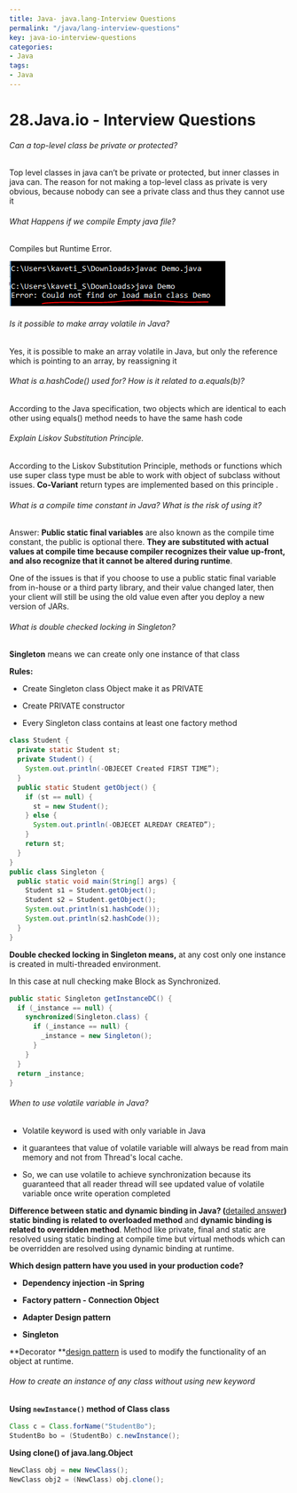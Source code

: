 ```yaml
---
title: Java- java.lang-Interview Questions
permalink: "/java/lang-interview-questions"
key: java-io-interview-questions
categories:
- Java
tags:
- Java
---
```


28.Java.io - Interview Questions 
=================================

###### Can a top-level class be private or protected?

Top level classes in java can’t be private or protected, but inner classes in
java can. The reason for not making a top-level class as private is very
obvious, because nobody can see a private class and thus they cannot use it

###### What Happens if we compile Empty java file?

Compiles but Runtime Error.

![](media/539858d3e49c4d31fc94353e31ff3f58.png)

###### Is it possible to make array volatile in Java?

Yes, it is possible to make an array volatile in Java, but only the reference
which is pointing to an array, by reassigning it

###### What is a.hashCode() used for? How is it related to a.equals(b)?

According to the Java specification, two objects which are identical to each
other using equals() method needs to have the same hash code

###### Explain Liskov Substitution Principle.

According to the Liskov Substitution Principle, methods or functions which use
super class type must be able to work with object of subclass without issues.
**Co-Variant** return types are implemented based on this principle .

###### What is a compile time constant in Java? What is the risk of using it?

Answer: **Public static final variables** are also known as the compile time
constant, the public is optional there. **They are substituted with actual
values at compile time because compiler recognizes their value up-front, and
also recognize that it cannot be altered during runtime**.

One of the issues is that if you choose to use a public static final variable
from in-house or a third party library, and their value changed later, then your
client will still be using the old value even after you deploy a new version of
JARs.

###### What is double checked locking in Singleton?

**Singleton** means we can create only one instance of that class

**Rules:**

-   Create Singleton class Object make it as PRIVATE

-   Create PRIVATE constructor

-   Every Singleton class contains at least one factory method  


```java
class Student {
  private static Student st;
  private Student() {
    System.out.println(-OBJECET Created FIRST TIME”);
  }
  public static Student getObject() {
    if (st == null) {
      st = new Student();
    } else {
      System.out.println(-OBJECET ALREDAY CREATED”);
    }
    return st;
  }
}
public class Singleton {
  public static void main(String[] args) {
    Student s1 = Student.getObject();
    Student s2 = Student.getObject();
    System.out.println(s1.hashCode());
    System.out.println(s2.hashCode());
  }
}
```



**Double checked locking in Singleton means,** at any cost only one instance is
created in multi-threaded environment.

In this case at null checking make Block as Synchronized.  

```java
public static Singleton getInstanceDC() {
  if (_instance == null) {
    synchronized(Singleton.class) {
      if (_instance == null) {
        _instance = new Singleton();
      }
    }
  }
  return _instance;
}
```




###### When to use volatile variable in Java?

-   Volatile keyword is used with only variable in Java

-   it guarantees that value of volatile variable will always be read from main
    memory and not from Thread's local cache.

-   So, we can use volatile to achieve synchronization because its guaranteed
    that all reader thread will see updated value of volatile variable once
    write operation completed

**Difference between static and dynamic binding in Java? (**[detailed
answer](http://java67.blogspot.sg/2014/02/static-vs-dynamic-binding-in-java.html)**)**  
**static binding is related to overloaded method** and **dynamic binding is
related to overridden method**. Method like private, final and static are
resolved using static binding at compile time but virtual methods which can be
overridden are resolved using dynamic binding at runtime.

**Which design pattern have you used in your production code?**

-   **Dependency injection -in Spring**

-   **Factory pattern - Connection Object**

-   **Adapter Design pattern**

-   **Singleton**

**Decorator **[design
pattern](https://www.journaldev.com/1827/java-design-patterns-example-tutorial) is
used to modify the functionality of an object at runtime.

###### How to create an instance of any class without using new keyword

**Using `newInstance()` method of Class class**

```java
Class c = Class.forName("StudentBo");
StudentBo bo = (StudentBo) c.newInstance();
```


**Using clone() of java.lang.Object**

```java
NewClass obj = new NewClass();
NewClass obj2 = (NewClass) obj.clone();
```

